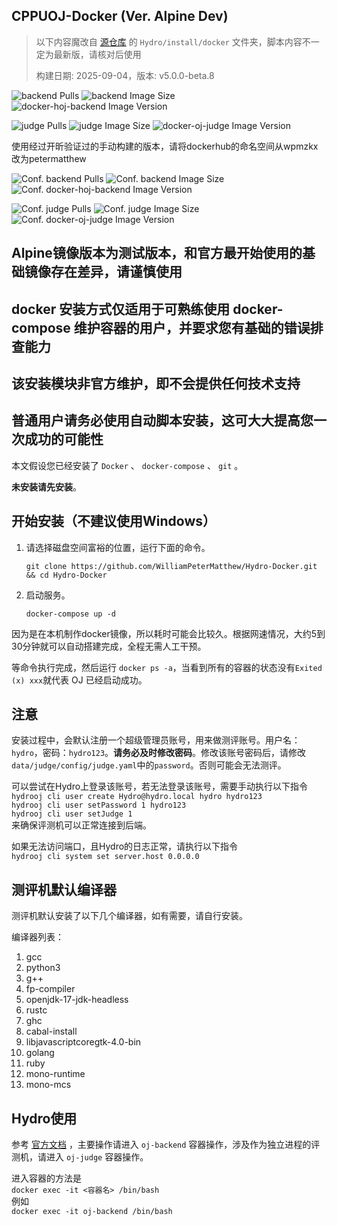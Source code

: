 ## CPPUOJ-Docker (Ver. Alpine Dev)

> 以下内容魔改自 [源仓库](https://github.com/hydro-dev/Hydro) 的 `Hydro/install/docker` 文件夹，脚本内容不一定为最新版，请核对后使用
> 
> 构建日期: 2025-09-04，版本: v5.0.0-beta.8

![backend Pulls](https://img.shields.io/docker/pulls/wpmzkx/docker-hoj-backend-alpine?label=backend-alpine%20pulls)
![backend Image Size](https://img.shields.io/docker/image-size/wpmzkx/docker-hoj-backend-alpine?sort=date&label=backend-alpine%20size)
![docker-hoj-backend Image Version](https://img.shields.io/docker/v/wpmzkx/docker-hoj-backend-alpine?sort=date&label=docker-hoj-backend-alpine)

![judge Pulls](https://img.shields.io/docker/pulls/wpmzkx/docker-oj-judge-alpine-alpine?label=judge-alpine%20pulls)
![judge Image Size](https://img.shields.io/docker/image-size/wpmzkx/docker-oj-judge-alpine?sort=date&label=judge-alpine%20size)
![docker-oj-judge Image Version](https://img.shields.io/docker/v/wpmzkx/docker-oj-judge-alpine?sort=date&label=docker-oj-judge-alpine)

使用经过开昕验证过的手动构建的版本，请将dockerhub的命名空间从wpmzkx改为petermatthew

![Conf. backend Pulls](https://img.shields.io/docker/pulls/petermatthew/docker-hoj-backend?label=Conf.%20backend%20pulls)
![Conf. backend Image Size](https://img.shields.io/docker/image-size/petermatthew/docker-hoj-backend?sort=date&label=Conf.%20backend%20size)
![Conf. docker-hoj-backend Image Version](https://img.shields.io/docker/v/petermatthew/docker-hoj-backend?sort=date&label=Conf.%20docker-hoj-backend)

![Conf. judge Pulls](https://img.shields.io/docker/pulls/petermatthew/docker-oj-judge?label=Conf.%20judge%20pulls)
![Conf. judge Image Size](https://img.shields.io/docker/image-size/petermatthew/docker-oj-judge?sort=date&label=Conf.%20judge%20size)
![Conf. docker-oj-judge Image Version](https://img.shields.io/docker/v/petermatthew/docker-oj-judge?sort=date&label=Conf.%20docker-oj-judge)

## Alpine镜像版本为测试版本，和官方最开始使用的基础镜像存在差异，请谨慎使用

## docker 安装方式仅适用于可熟练使用 docker-compose 维护容器的用户，并要求您有基础的错误排查能力

## 该安装模块非官方维护，即不会提供任何技术支持

## 普通用户请务必使用自动脚本安装，这可大大提高您一次成功的可能性

本文假设您已经安装了 `Docker` 、 `docker-compose` 、 `git` 。

**未安装请先安装**。

## 开始安装（不建议使用Windows）

1. 请选择磁盘空间富裕的位置，运行下面的命令。

   `git clone https://github.com/WilliamPeterMatthew/Hydro-Docker.git && cd Hydro-Docker`

2. 启动服务。

   `docker-compose up -d`

因为是在本机制作docker镜像，所以耗时可能会比较久。根据网速情况，大约5到30分钟就可以自动搭建完成，全程无需人工干预。

等命令执行完成，然后运行 `docker ps -a`，当看到所有的容器的状态没有`Exited (x) xxx`就代表 OJ 已经启动成功。

## 注意

安装过程中，会默认注册一个超级管理员账号，用来做测评账号。用户名：`hydro`，密码：`hydro123`。**请务必及时修改密码**。修改该账号密码后，请修改`data/judge/config/judge.yaml`中的`password`。否则可能会无法测评。

可以尝试在Hydro上登录该账号，若无法登录该账号，需要手动执行以下指令  
   `hydrooj cli user create Hydro@hydro.local hydro hydro123`  
   `hydrooj cli user setPassword 1 hydro123`  
   `hydrooj cli user setJudge 1`  
来确保评测机可以正常连接到后端。

如果无法访问端口，且Hydro的日志正常，请执行以下指令  
   `hydrooj cli system set server.host 0.0.0.0`  

## 测评机默认编译器

测评机默认安装了以下几个编译器，如有需要，请自行安装。

编译器列表：

1. gcc
2. python3
3. g++
4. fp-compiler
5. openjdk-17-jdk-headless
6. rustc
7. ghc
8. cabal-install
9. libjavascriptcoregtk-4.0-bin
10. golang
11. ruby
12. mono-runtime
13. mono-mcs

## Hydro使用

参考 [官方文档](https://hydro.js.org/) ，主要操作请进入 `oj-backend` 容器操作，涉及作为独立进程的评测机，请进入 `oj-judge` 容器操作。

进入容器的方法是  
   `docker exec -it <容器名> /bin/bash`  
例如  
   `docker exec -it oj-backend /bin/bash`  
